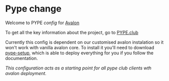Pype change
====

Welcome to PYPE _config_ for [Avalon](https://getavalon.github.io/)

To get all the key information about the project, go to [PYPE.club](http://pype.club)


Currently this config is dependent on our customised avalon instalation so it won't work with vanilla avalon core. To install it you'll need to download [pype-setup](github.com/pypeclub/pype-setup), which is able to deploy everything for you if you follow the documentation.

_This configuration acts as a starting point for all pype club clients wth avalon deployment._
